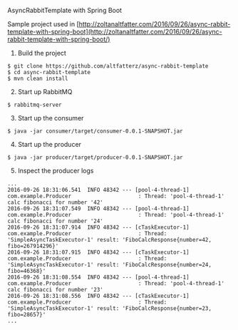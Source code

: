 AsyncRabbitTemplate with Spring Boot

Sample project used in [http://zoltanaltfatter.com/2016/09/26/async-rabbit-template-with-spring-boot](http://zoltanaltfatter.com/2016/09/26/async-rabbit-template-with-spring-boot/)

1. Build the project

```
$ git clone https://github.com/altfatterz/async-rabbit-template
$ cd async-rabbit-template
$ mvn clean install
```

2. Start up RabbitMQ

```
$ rabbitmq-server
```

3. Start up the consumer

```
$ java -jar consumer/target/consumer-0.0.1-SNAPSHOT.jar
```

4. Start up the producer

```
$ java -jar producer/target/producer-0.0.1-SNAPSHOT.jar
```

5. Inspect the producer logs

```
...
2016-09-26 18:31:06.541  INFO 48342 --- [pool-4-thread-1] com.example.Producer                     : Thread: 'pool-4-thread-1' calc fibonacci for number '42'
2016-09-26 18:31:07.549  INFO 48342 --- [pool-4-thread-1] com.example.Producer                     : Thread: 'pool-4-thread-1' calc fibonacci for number '24'
2016-09-26 18:31:07.914  INFO 48342 --- [cTaskExecutor-1] com.example.Producer                     : Thread: 'SimpleAsyncTaskExecutor-1' result: 'FiboCalcResponse{number=42, fibo=267914296}'
2016-09-26 18:31:07.915  INFO 48342 --- [cTaskExecutor-1] com.example.Producer                     : Thread: 'SimpleAsyncTaskExecutor-1' result: 'FiboCalcResponse{number=24, fibo=46368}'
2016-09-26 18:31:08.554  INFO 48342 --- [pool-4-thread-1] com.example.Producer                     : Thread: 'pool-4-thread-1' calc fibonacci for number '23'
2016-09-26 18:31:08.556  INFO 48342 --- [cTaskExecutor-1] com.example.Producer                     : Thread: 'SimpleAsyncTaskExecutor-1' result: 'FiboCalcResponse{number=23, fibo=28657}'
...
```


